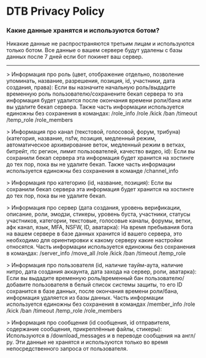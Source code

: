 # DTB Privacy Policy
### Какие данные хранятся и используются ботом?
Никакие данные не распространяются третьим лицам и используются только ботом. Все данные о вашем сервере будут удалены с базы данных после 7 дней если бот покинет ваш сервер.
___
\> Информация про роль (цвет, отображение отдельно, позволение упоминать, название, разрешения, позиция, id, участники, дата создания, права): Если вы назначите начальную роль/выдадите временную роль пользователю/сохранените бекап сервера то эта информация будет удалится после окончания времени роли/бана или вы удалите бекап сервера. Также часть информации используется единожны без сохранения в командах: /role_info /role /kick /ban /timeout /temp_role /role_members

\> Информация про канал (текстовой, голосовой, форум, трибуна) (категория, название, nsfw, позиция, медленный режим, автоматическое архивирование веток, медленный режим в ветках, битрейт, rtc регион, лимит пользователей, качество видео, id): Если вы сохранили бекап сервера эта информация будет хранится на хостинге до тех пор, пока вы не удалите бекап. Также часть информации используется единожны без сохранения в команде /channel_info

\> Информация про категорию (id, название, позиция): Если вы сохранили бекап сервера эта информация будет хранится на хостинге до тех пор, пока вы не удалите бекап.

\> Информация про сервер (дата создания, уровень верификации, описание, роли, эмодзи, стикеры, уровень буста, участники, статусы участников, категории, текстовые, голосовые каналы, форумы, ветки, афк канал, язык, MFA, NSFW, ID, аватарка): На время пребывания бота на вашем сервере в базе данных хранится id вашего сервера, это необходимо для ориентировки к какому серверу какие настройки относятся. Часть информации используется единожны без сохранения в командах: /server_info /move_all /role /kick /ban /timeout /temp_role

\> Информация про пользователя (id, наличие тауйм-аута, наличие нитро, дата создания аккаунта, дата захода на сервер, роли, аватарка): Если вы выдадите временную роль/временный бан пользователю/добавите пользователя в белый список системы защиты, то его ID сохранится в базе данных, после окончания времени роли/бана, информация удаляется из базы данных. Часть информации используется единожны без сохранения в командах /member_info /role /kick /ban /timeout /temp_role /role_members

\> Информация про сообщения (id сообщения, id отправителя, содержание сообщения, прикреплённые файлы, стикеры): Используются в /download_messages и в переводе сообщения на англ/ру. Эти данные не хранятся и используются только во время непосредственного запроса от пользователя.
